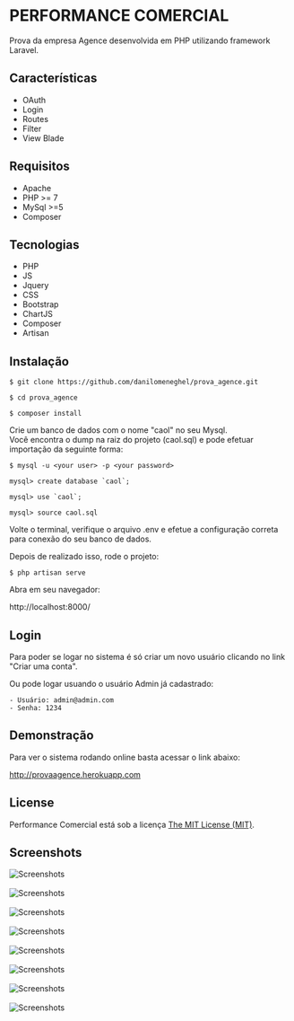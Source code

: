 # PERFORMANCE COMERCIAL

Prova da empresa Agence desenvolvida em PHP utilizando framework Laravel.

## Características

- OAuth
- Login
- Routes
- Filter
- View Blade

## Requisitos

- Apache
- PHP >= 7
- MySql >=5
- Composer

## Tecnologias

- PHP
- JS
- Jquery
- CSS
- Bootstrap
- ChartJS
- Composer
- Artisan

## Instalação

```
$ git clone https://github.com/danilomeneghel/prova_agence.git

$ cd prova_agence

$ composer install
```

Crie um banco de dados com o nome "caol" no seu Mysql. <br>
Você encontra o dump na raiz do projeto (caol.sql) e pode efetuar importação da seguinte forma:

```
$ mysql -u <your user> -p <your password>

mysql> create database `caol`;

mysql> use `caol`;

mysql> source caol.sql
```

Volte o terminal, verifique o arquivo .env e efetue a configuração correta para conexão do seu banco de dados.<br>

Depois de realizado isso, rode o projeto:

```
$ php artisan serve
```

Abra em seu navegador: <br> 

http://localhost:8000/

## Login 

Para poder se logar no sistema é só criar um novo usuário clicando no link "Criar uma conta".

Ou pode logar usuando o usuário Admin já cadastrado: <br>

	- Usuário: admin@admin.com
	- Senha: 1234

## Demonstração

Para ver o sistema rodando online basta acessar o link abaixo: <br>

http://provaagence.herokuapp.com

## License

Performance Comercial está sob a licença <a href="LICENSE">The MIT License (MIT)</a>.

## Screenshots

![Screenshots](screenshots/screenshot01.png)<br><br>
![Screenshots](screenshots/screenshot02.png)<br><br>
![Screenshots](screenshots/screenshot03.png)<br><br>
![Screenshots](screenshots/screenshot04.png)<br><br>
![Screenshots](screenshots/screenshot05.png)<br><br>
![Screenshots](screenshots/screenshot06.png)<br><br>
![Screenshots](screenshots/screenshot07.png)<br><br>
![Screenshots](screenshots/screenshot08.png)<br><br>
